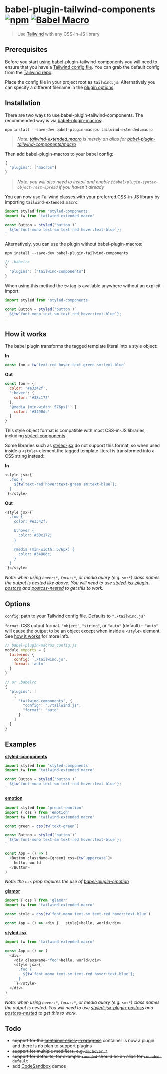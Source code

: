 # babel-plugin-tailwind-components [![npm](https://img.shields.io/npm/v/babel-plugin-tailwind-components.svg)](https://www.npmjs.com/package/babel-plugin-tailwind-components) [![Babel Macro](https://img.shields.io/badge/babel--macro-%F0%9F%8E%A3-f5da55.svg?style=flat)](https://github.com/kentcdodds/babel-plugin-macros)

> Use [Tailwind](https://tailwindcss.com/) with any CSS-in-JS library

## Prerequisites

Before you start using babel-plugin-tailwind-components you will need to ensure that you have a [Tailwind config file](https://tailwindcss.com/docs/configuration). You can grab the default config from the [Tailwind repo](https://github.com/tailwindcss/tailwindcss/blob/master/defaultConfig.stub.js).

Place the config file in your project root as `tailwind.js`. Alternatively you can specify a different filename in the [plugin options](#options).

## Installation

There are two ways to use babel-plugin-tailwind-components. The recommended way is via [babel-plugin-macros](https://github.com/kentcdodds/babel-plugin-macros):

```
npm install --save-dev babel-plugin-macros tailwind-extended.macro
```

> _Note: [tailwind-extended.macro](https://github.com/bradlc/tailwind-extended.macro) is merely an alias for [babel-plugin-tailwind-components/macro](https://github.com/bradlc/babel-plugin-tailwind-components/blob/master/src/macro.js)_

Then add babel-plugin-macros to your babel config:

```js
{
  "plugins": ["macros"]
}
```

> _Note: you will also need to install and enable `@babel/plugin-syntax-object-rest-spread` if you haven’t already_

You can now use Tailwind classes with your preferred CSS-in-JS library by importing `tailwind-extended.macro`:

```js
import styled from 'styled-components'
import tw from 'tailwind-extended.macro'

const Button = styled('button')`
  ${tw`font-mono text-sm text-red hover:text-blue`};
`
```

Alternatively, you can use the plugin without babel-plugin-macros:

```
npm install --save-dev babel-plugin-tailwind-components
```

```js
// .babelrc
{
  "plugins": ["tailwind-components"]
}
```

When using this method the `tw` tag is available anywhere without an explicit import:

```js
import styled from 'styled-components'

const Button = styled('button')`
  ${tw`font-mono text-sm text-red hover:text-blue`};
`
```

## How it works

The babel plugin transforms the tagged template literal into a style object:

**In**

```js
const foo = tw`text-red hover:text-green sm:text-blue`
```

**Out**

```js
const foo = {
  color: '#e3342f',
  ':hover': {
    color: '#38c172'
  },
  '@media (min-width: 576px)': {
    color: '#3490dc'
  }
}
```

This style object format is compatible with most CSS-in-JS libraries, including [styled-components](#examples).

Some libraries such as [styled-jsx](https://github.com/zeit/styled-jsx) do not support this format, so when used inside a `<style>` element the tagged template literal is transformed into a CSS string instead:

**In**

```js
<style jsx>{`
  .foo {
    ${tw`text-red hover:text-green sm:text-blue`};
  }
`}</style>
```

**Out**

```js
<style jsx>{`
  .foo {
    color: #e3342f;

    &:hover {
      color: #38c172;
    }

    @media (min-width: 576px) {
      color: #3490dc;
    }
  }
`}</style>
```

_Note: when using `hover:*`, `focus:*`, or media query (e.g. `sm:*`) class names the output is nested like above. You will need to use [styled-jsx-plugin-postcss](https://github.com/giuseppeg/styled-jsx-plugin-postcss) and [postcss-nested](https://github.com/postcss/postcss-nested) to get this to work._

## Options

`config`: path to your Tailwind config file. Defaults to `"./tailwind.js"`

`format`: CSS output format. `"object"`, `"string"`, or `"auto"` (default) – `"auto"` will cause the output to be an object except when inside a `<style>` element. See [how it works](#how-it-works) for more info.

```js
// babel-plugin-macros.config.js
module.exports = {
  tailwind: {
    config: './tailwind.js',
    format: 'auto'
  }
}

// or .babelrc
{
  "plugins": [
    [
      "tailwind-components", {
        "config": "./tailwind.js",
        "format": "auto"
      }
    ]
  ]
}
```

## Examples

**[styled-components](https://github.com/styled-components/styled-components)**

```js
import styled from 'styled-components'
import tw from 'tailwind-extended.macro'

const Button = styled('button')`
  ${tw`font-mono text-sm text-red hover:text-blue`};
`
```

**[emotion](https://github.com/emotion-js/emotion)**

```js
import styled from 'preact-emotion'
import { css } from 'emotion'
import tw from 'tailwind-extended.macro'

const green = css(tw`text-green`)

const Button = styled('button')`
  ${tw`font-mono text-sm text-red hover:text-blue`};
`

const App = () => (
  <Button className={green} css={tw`uppercase`}>
    hello, world
  </Button>
)
```

_Note: the `css` prop requires the use of [babel-plugin-emotion](https://github.com/emotion-js/emotion/tree/master/packages/babel-plugin-emotion)_

**[glamor](https://github.com/threepointone/glamor)**

```js
import { css } from 'glamor'
import tw from 'tailwind-extended.macro'

const style = css(tw`font-mono text-sm text-red hover:text-blue`)

const App = () => <div {...style}>hello, world</div>
```

**[styled-jsx](https://github.com/zeit/styled-jsx)**

```js
import tw from 'tailwind-extended.macro'

const App = () => (
  <div>
    <div className="foo">hello, world</div>
    <style jsx>{`
      .foo {
        ${tw`font-mono text-sm text-red hover:text-blue`};
      }
    `}</style>
  </div>
)
```

_Note: when using `hover:*`, `focus:*`, or media query (e.g. `sm:*`) class names the output is nested. You will need to use [styled-jsx-plugin-postcss](https://github.com/giuseppeg/styled-jsx-plugin-postcss) and [postcss-nested](https://github.com/postcss/postcss-nested) to get this to work._

## Todo

- ~~support for the [container class](https://tailwindcss.com/docs/container); [in progress](https://github.com/bradlc/babel-plugin-tailwind-components/pull/2)~~ container is now a plugin and there is no plan to support plugins
- ~~support for multiple modifiers, e.g. `sm:hover:*`~~
- ~~support for defaults; for example `rounded` should be an alias for `rounded-default`~~
- add [CodeSandbox](https://codesandbox.io/) demos
